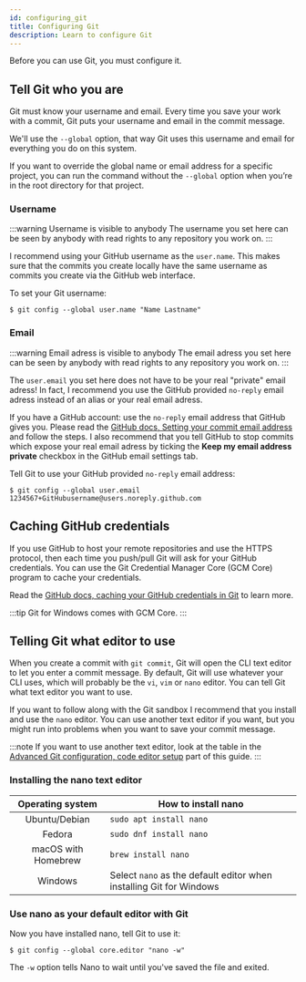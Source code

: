 ```yaml
---
id: configuring_git
title: Configuring Git
description: Learn to configure Git
---
```


Before you can use Git, you must configure it.

## Tell Git who you are

Git must know your username and email.
Every time you save your work with a commit, Git puts your username and email in the commit message.

We'll use the `--global` option, that way Git uses this username and email for everything you do on this system.

If you want to override the global name or email address for a specific project, you can run the command without the `--global` option when you’re in the root directory for that project.

### Username

:::warning Username is visible to anybody
The username you set here can be seen by anybody with read rights to any repository you work on.
:::

I recommend using your GitHub username as the `user.name`.
This makes sure that the commits you create locally have the same username as commits you create via the GitHub web interface.

To set your Git username:

```git
$ git config --global user.name "Name Lastname"
```

### Email

:::warning Email adress is visible to anybody
The email adress you set here can be seen by anybody with read rights to any repository you work on.
:::

The `user.email` you set here does not have to be your real "private" email adress!
In fact, I recommend you use the GitHub provided `no-reply` email adress instead of an alias or your real email adress.

If you have a GitHub account: use the `no-reply` email address that GitHub gives you.
Please read the [GitHub docs, Setting your commit email address](https://docs.github.com/en/github/setting-up-and-managing-your-github-user-account/setting-your-commit-email-address) and follow the steps.
I also recommend that you tell GitHub to stop commits which expose your real email adress by ticking the **Keep my email address private** checkbox in the GitHub email settings tab.

Tell Git to use your GitHub provided `no-reply` email address:

```git
$ git config --global user.email 1234567+GitHubusername@users.noreply.github.com
```

## Caching GitHub credentials

If you use GitHub to host your remote repositories and use the HTTPS protocol, then each time you push/pull Git will ask for your GitHub credentials.
You can use the Git Credential Manager Core (GCM Core) program to cache your credentials.

Read the [GitHub docs, caching your GitHub credentials in Git](https://docs.github.com/en/get-started/getting-started-with-git/caching-your-github-credentials-in-git) to learn more.

:::tip
Git for Windows comes with GCM Core.
:::

## Telling Git what editor to use

When you create a commit with `git commit`, Git will open the CLI text editor to let you enter a commit message.
By default, Git will use whatever your CLI uses, which will probably be the `vi`, `vim` or `nano` editor.
You can tell Git what text editor you want to use.

If you want to follow along with the Git sandbox I recommend that you install and use the `nano` editor.
You can use another text editor if you want, but you might run into problems when you want to save your commit message.

:::note
If you want to use another text editor, look at the table in the [Advanced Git configuration, code editor setup](../advanced_topics/advanced_git_configuration.md#Code-editor-setup) part of this guide.
:::

### Installing the nano text editor

|  Operating system   | How to install nano                                                 |
| :-----------------: | ------------------------------------------------------------------- |
|    Ubuntu/Debian    | `sudo apt install nano`                                             |
|       Fedora        | `sudo dnf install nano`                                             |
| macOS with Homebrew | `brew install nano`                                                 |
|       Windows       | Select `nano` as the default editor when installing Git for Windows |

### Use nano as your default editor with Git

Now you have installed nano, tell Git to use it:

```git
$ git config --global core.editor "nano -w"
```

The `-w` option tells Nano to wait until you've saved the file and exited.
